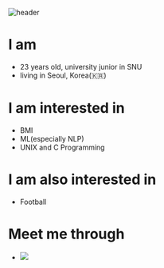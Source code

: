 <!--
**ydoh2016/ydoh2016** is a ✨ _special_ ✨ repository because its `README.md` (this file) appears on your GitHub profile.

Here are some ideas to get you started:

- 🔭 I’m currently working on ...
- 🌱 I’m currently learning ...
- 👯 I’m looking to collaborate on ...
- 🤔 I’m looking for help with ...
- 💬 Ask me about ...
- 📫 How to reach me: ...
- 😄 Pronouns: ...
- ⚡ Fun fact: ...
-->

![header](https://capsule-render.vercel.app/api?type=soft&color=auto&height=200&section=header&text=Yanghoon&fontSize=90&animation=blink)

# I am
- 23 years old, university junior in SNU
- living in Seoul, Korea(:kr:)

# I am interested in
- BMI
- ML(especially NLP)
- UNIX and C Programming

# I am also interested in
- Football

# Meet me through
-   <a href="mailto:ydoh2016@gmail.com"><img src="https://img.shields.io/badge/Gmail-d14836?style=flat-square&logo=Gmail&logoColor=white&link=viliketh1s98@naver.com"/></a>

